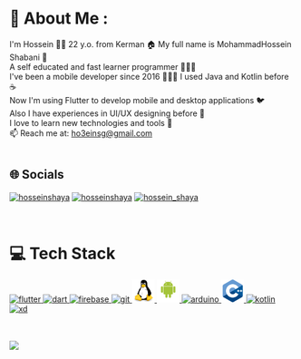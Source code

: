 # 💫 About Me :
I'm Hossein 👋🏻 22 y.o. from Kerman 🏠 My full name is MohammadHossein Shabani 👤</br>
A self educated and fast learner programmer 👨🏻‍💻</br>
I've been a mobile developer since 2016 🧑🏻‍💻 I used Java and Kotlin before ☕</br>
Now I'm using Flutter to develop mobile and desktop applications 🐦</br>
Also I have experiences in UI/UX designing before 🎨</br>
I love to learn new technologies and tools 💙</br>
📫 Reach me at: ho3einsg@gmail.com
</br></br>

## 🌐 Socials
<p align="left">
<a href="https://twitter.com/hosseinshaya" target="blank"><img align="center" src="https://raw.githubusercontent.com/rahuldkjain/github-profile-readme-generator/master/src/images/icons/Social/twitter.svg" alt="hosseinshaya" height="30" width="40" /></a>
<a href="https://linkedin.com/in/hosseinshaya" target="blank"><img align="center" src="https://raw.githubusercontent.com/rahuldkjain/github-profile-readme-generator/master/src/images/icons/Social/linked-in-alt.svg" alt="hosseinshaya" height="30" width="40" /></a>
<a href="https://instagram.com/hossein_shaya" target="blank"><img align="center" src="https://raw.githubusercontent.com/rahuldkjain/github-profile-readme-generator/master/src/images/icons/Social/instagram.svg" alt="hossein_shaya" height="30" width="40" /></a>
</p>
</br>

# 💻 Tech Stack
<a href="https://flutter.dev" target="_blank" rel="noreferrer"> <img src="https://www.vectorlogo.zone/logos/flutterio/flutterio-icon.svg" alt="flutter" width="40" height="40"/> </a> <a href="https://dart.dev" target="_blank" rel="noreferrer"> <img src="https://www.vectorlogo.zone/logos/dartlang/dartlang-icon.svg" alt="dart" width="40" height="40"/> </a> <a href="https://firebase.google.com/" target="_blank" rel="noreferrer"> <img src="https://www.vectorlogo.zone/logos/firebase/firebase-icon.svg" alt="firebase" width="40" height="40"/> </a> <a href="https://git-scm.com/" target="_blank" rel="noreferrer"> <img src="https://www.vectorlogo.zone/logos/git-scm/git-scm-icon.svg" alt="git" width="40" height="40"/> </a> <a href="https://www.linux.org/" target="_blank" rel="noreferrer"> <img src="https://raw.githubusercontent.com/devicons/devicon/master/icons/linux/linux-original.svg" alt="linux" width="40" height="40"/> </a> <a href="https://developer.android.com" target="_blank" rel="noreferrer"> <img src="https://raw.githubusercontent.com/devicons/devicon/master/icons/android/android-original-wordmark.svg" alt="android" width="40" height="40"/> </a> <a href="https://www.arduino.cc/" target="_blank" rel="noreferrer"> <img src="https://cdn.worldvectorlogo.com/logos/arduino-1.svg" alt="arduino" width="40" height="40"/> </a> <a href="https://www.w3schools.com/cpp/" target="_blank" rel="noreferrer"> <img src="https://raw.githubusercontent.com/devicons/devicon/master/icons/cplusplus/cplusplus-original.svg" alt="cplusplus" width="40" height="40"/> </a>  <a href="https://kotlinlang.org" target="_blank" rel="noreferrer"> <img src="https://www.vectorlogo.zone/logos/kotlinlang/kotlinlang-icon.svg" alt="kotlin" width="40" height="40"/> </a> <a href="https://www.adobe.com/products/xd.html" target="_blank" rel="noreferrer"> <img src="https://cdn.worldvectorlogo.com/logos/adobe-xd.svg" alt="xd" width="40" height="40"/> </a>


</br></br>
[![](https://visitcount.itsvg.in/api?id=hosseinshaya&label=Profile%20Views&icon=5&pretty=false)](https://visitcount.itsvg.in)
